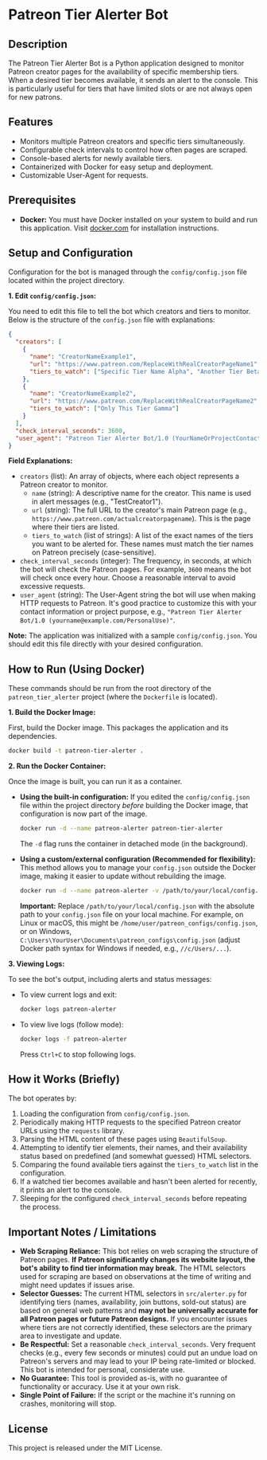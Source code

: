 # Patreon Tier Alerter Bot

## Description

The Patreon Tier Alerter Bot is a Python application designed to monitor Patreon creator pages for the availability of specific membership tiers. When a desired tier becomes available, it sends an alert to the console. This is particularly useful for tiers that have limited slots or are not always open for new patrons.

## Features

*   Monitors multiple Patreon creators and specific tiers simultaneously.
*   Configurable check intervals to control how often pages are scraped.
*   Console-based alerts for newly available tiers.
*   Containerized with Docker for easy setup and deployment.
*   Customizable User-Agent for requests.

## Prerequisites

*   **Docker:** You must have Docker installed on your system to build and run this application. Visit [docker.com](https://www.docker.com/get-started) for installation instructions.

## Setup and Configuration

Configuration for the bot is managed through the `config/config.json` file located within the project directory.

**1. Edit `config/config.json`:**

You need to edit this file to tell the bot which creators and tiers to monitor. Below is the structure of the `config.json` file with explanations:

```json
{
  "creators": [
    {
      "name": "CreatorNameExample1",
      "url": "https://www.patreon.com/ReplaceWithRealCreatorPageName1",
      "tiers_to_watch": ["Specific Tier Name Alpha", "Another Tier Beta"]
    },
    {
      "name": "CreatorNameExample2",
      "url": "https://www.patreon.com/ReplaceWithRealCreatorPageName2",
      "tiers_to_watch": ["Only This Tier Gamma"]
    }
  ],
  "check_interval_seconds": 3600,
  "user_agent": "Patreon Tier Alerter Bot/1.0 (YourNameOrProjectContact/YourPurpose)"
}
```

**Field Explanations:**

*   `creators` (list): An array of objects, where each object represents a Patreon creator to monitor.
    *   `name` (string): A descriptive name for the creator. This name is used in alert messages (e.g., "TestCreator1").
    *   `url` (string): The full URL to the creator's main Patreon page (e.g., `https://www.patreon.com/actualcreatorpagename`). This is the page where their tiers are listed.
    *   `tiers_to_watch` (list of strings): A list of the exact names of the tiers you want to be alerted for. These names must match the tier names on Patreon precisely (case-sensitive).
*   `check_interval_seconds` (integer): The frequency, in seconds, at which the bot will check the Patreon pages. For example, `3600` means the bot will check once every hour. Choose a reasonable interval to avoid excessive requests.
*   `user_agent` (string): The User-Agent string the bot will use when making HTTP requests to Patreon. It's good practice to customize this with your contact information or project purpose, e.g., `"Patreon Tier Alerter Bot/1.0 (yourname@example.com/PersonalUse)"`.

**Note:** The application was initialized with a sample `config/config.json`. You should edit this file directly with your desired configuration.

## How to Run (Using Docker)

These commands should be run from the root directory of the `patreon_tier_alerter` project (where the `Dockerfile` is located).

**1. Build the Docker Image:**

First, build the Docker image. This packages the application and its dependencies.

```bash
docker build -t patreon-tier-alerter .
```

**2. Run the Docker Container:**

Once the image is built, you can run it as a container.

*   **Using the built-in configuration:**
    If you edited the `config/config.json` file within the project directory *before* building the Docker image, that configuration is now part of the image.

    ```bash
    docker run -d --name patreon-alerter patreon-tier-alerter
    ```
    The `-d` flag runs the container in detached mode (in the background).

*   **Using a custom/external configuration (Recommended for flexibility):**
    This method allows you to manage your `config.json` outside the Docker image, making it easier to update without rebuilding the image.

    ```bash
    docker run -d --name patreon-alerter -v /path/to/your/local/config.json:/app/config/config.json patreon-tier-alerter
    ```
    **Important:** Replace `/path/to/your/local/config.json` with the absolute path to your `config.json` file on your local machine. For example, on Linux or macOS, this might be `/home/user/patreon_configs/config.json`, or on Windows, `C:\Users\YourUser\Documents\patreon_configs\config.json` (adjust Docker path syntax for Windows if needed, e.g., `//c/Users/...`).

**3. Viewing Logs:**

To see the bot's output, including alerts and status messages:

*   To view current logs and exit:
    ```bash
    docker logs patreon-alerter
    ```
*   To view live logs (follow mode):
    ```bash
    docker logs -f patreon-alerter
    ```
    Press `Ctrl+C` to stop following logs.

## How it Works (Briefly)

The bot operates by:
1.  Loading the configuration from `config/config.json`.
2.  Periodically making HTTP requests to the specified Patreon creator URLs using the `requests` library.
3.  Parsing the HTML content of these pages using `BeautifulSoup`.
4.  Attempting to identify tier elements, their names, and their availability status based on predefined (and somewhat guessed) HTML selectors.
5.  Comparing the found available tiers against the `tiers_to_watch` list in the configuration.
6.  If a watched tier becomes available and hasn't been alerted for recently, it prints an alert to the console.
7.  Sleeping for the configured `check_interval_seconds` before repeating the process.

## Important Notes / Limitations

*   **Web Scraping Reliance:** This bot relies on web scraping the structure of Patreon pages. **If Patreon significantly changes its website layout, the bot's ability to find tier information may break.** The HTML selectors used for scraping are based on observations at the time of writing and might need updates if issues arise.
*   **Selector Guesses:** The current HTML selectors in `src/alerter.py` for identifying tiers (names, availability, join buttons, sold-out status) are based on general web patterns and **may not be universally accurate for all Patreon pages or future Patreon designs.** If you encounter issues where tiers are not correctly identified, these selectors are the primary area to investigate and update.
*   **Be Respectful:** Set a reasonable `check_interval_seconds`. Very frequent checks (e.g., every few seconds or minutes) could put an undue load on Patreon's servers and may lead to your IP being rate-limited or blocked. This bot is intended for personal, considerate use.
*   **No Guarantee:** This tool is provided as-is, with no guarantee of functionality or accuracy. Use it at your own risk.
*   **Single Point of Failure:** If the script or the machine it's running on crashes, monitoring will stop.

## License

This project is released under the MIT License.
```
